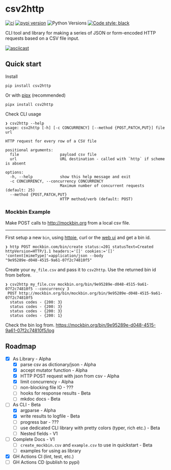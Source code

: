 # csv2http

[![ci](https://github.com/Kilo59/csv2http/workflows/ci/badge.svg)](https://github.com/Kilo59/csv2http/actions)
[![pypi version](https://img.shields.io/pypi/v/csv2http.svg)](https://pypi.org/project/csv2http/)
![Python Versions](https://img.shields.io/pypi/pyversions/csv2http)
[![Code style: black](https://img.shields.io/badge/code%20style-black-000000.svg)](https://github.com/ambv/black)

CLI tool and library for making a series of JSON or form-encoded HTTP requests based on a CSV file input.

[![asciicast](https://asciinema.org/a/gPEvi5RDe6MYVNt7ilBL1kP2Y.svg?autoplay=1)](https://asciinema.org/a/gPEvi5RDe6MYVNt7ilBL1kP2Y)

## Quick start

Install

```
pip install csv2http
```

Or with [pipx](https://pypa.github.io/pipx/) (recommended)

```
pipx install csv2http
```

Check CLI usage

```
❯ csv2http --help
usage: csv2http [-h] [-c CONCURRENCY] [--method {POST,PATCH,PUT}] file url

HTTP request for every row of a CSV file

positional arguments:
  file                  payload csv file
  url                   URL destination - called with `http` if scheme is absent

options:
  -h, --help            show this help message and exit
  -c CONCURRENCY, --concurrency CONCURRENCY
                        Maximum number of concurrent requests (default: 25)
  --method {POST,PATCH,PUT}
                        HTTP method/verb (default: POST)
```

### Mockbin Example

Make POST calls to http://mockbin.org from a local csv file.

---

First setup a new `bin`, using [httpie](https://httpie.io/cli), curl or the [web ui](http://mockbin.com/bin/create) and get a bin id.

```
❯ http POST mockbin.com/bin/create status:=201 statusText=Created httpVersion=HTTP/1.1 headers:='[]' cookies:='[]' 'content[mimeType]'=application/json --body
"9e95289e-d048-4515-9a61-07f2c74810f5"
```

Create your `my_file.csv` and pass it to `csv2http`.
Use the returned bin id from before.

```
❯ csv2http my_file.csv mockbin.org/bin/9e95289e-d048-4515-9a61-07f2c74810f5 --concurrency 3
 POST http://mockbin.org/bin/mockbin.org/bin/9e95289e-d048-4515-9a61-07f2c74810f5
  status codes - {200: 3}
  status codes - {200: 3}
  status codes - {200: 3}
  status codes - {200: 1}
```

Check the bin log from.
https://mockbin.org/bin/9e95289e-d048-4515-9a61-07f2c74810f5/log

## Roadmap

- [x] As Library - Alpha
  - [x] parse csv as dictionary/json - Alpha
  - [x] accept mutator function - Alpha
  - [x] HTTP POST request with json from csv - Alpha
  - [x] limit concurrency - Alpha
  - [ ] non-blocking file IO - ???
  - [ ] hooks for response results - Beta
  - [ ] mkdoc docs - Beta
- [ ] As CLI - Beta
  - [x] argparse - Alpha
  - [x] write results to logfile - Beta
  - [ ] progress bar - ???
  - [ ] use dedicated CLI library with pretty colors (typer, rich etc.) - Beta
  - [ ] Nested fields - V1
- [ ] Complete Docs - V1
  - [ ] `create_mockbin.csv` and `example.csv` to use in quickstart - Beta
  - [ ] examples for using as library
- [x] GH Actions CI (lint, test, etc.)
- [ ] GH Actions CD (publish to pypi)
